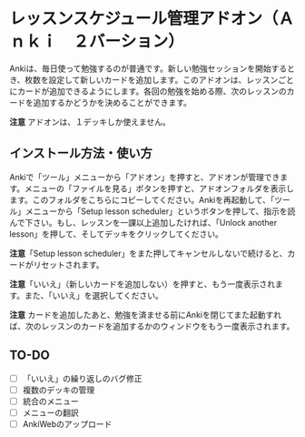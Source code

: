 # レッスンスケジュール管理アドオン（Ａｎｋｉ　２バーション）

Ankiは、毎日使って勉強するのが普通です。新しい勉強セッションを開始するとき、枚数を設定して新しいカードを追加します。このアドオンは、レッスンごとにカードが追加できるようにします。各回の勉強を始める際、次のレッスンのカードを追加するかどうかを決めることができます。

__注意__ アドオンは、１デッキしか使えません。

## インストール方法・使い方
Ankiで「ツール」メニューから「アドオン」を押すと、アドオンが管理できます。メニューの「ファイルを見る」ボタンを押すと、アドオンフォルダを表示します。このフォルダをこちらにコピーしてください。Ankiを再起動して、「ツール」メニューから「Setup lesson scheduler」というボタンを押して、指示を読んで下さい。もし、レッスンを一課以上追加したければ、「Unlock another lesson」を押して、そしてデッキをクリックしてください。

__注意__「Setup lesson scheduler」をまた押してキャンセルしないで続けると、カードがリセットされます。

__注意__「いいえ」（新しいカードを追加しない）を押すと、もう一度表示されます。また、「いいえ」を選択してください。

__注意__ カードを追加したあと、勉強を済ませる前にAnkiを閉じてまた起動すれば、次のレッスンのカードを追加するかのウィンドウをもう一度表示されます。

## TO-DO

- [ ] 「いいえ」の繰り返しのバグ修正
- [ ] 複数のデッキの管理
- [ ] 統合のメニュー
- [ ] メニューの翻訳
- [ ] AnkiWebのアップロード
